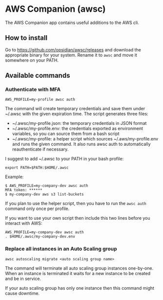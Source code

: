 # AWS Companion (awsc)

The AWS Companion app contains useful additions to the AWS cli.

## How to install

Go to https://github.com/opsidian/awsc/releases and download the appropriate binary for your system.
Rename it to ```awsc``` and move it somewhere on your PATH.

## Available commands

### Authenticate with MFA

```
AWS_PROFILE=my-profile awsc auth
```

The command will create temporary credentials and save them under ~/.awsc with the given expiration time.
The script generates three files:
 - ~/.awsc/my-profile.json: the temporary credentials in JSON format
 - ~/.awsc/my-profile.env: the credentials exported as environment variables, so you can source them from a bash script
 - ~/.awsc/my-profile: a helper script which sources ~/.aws/my-profile.env and runs the given command. It also runs awsc auth to automatically reauthenticate if necessary.

I suggest to add ~/.awsc to your PATH in your bash profile:

```
export PATH=$PATH:$HOME/.awsc
```

Example:
```
$ AWS_PROFILE=my-company-dev awsc auth
MFA token: ******
$ my-company-dev aws s3 list-buckets
```

If you plan to use the helper script, then you have to run the ```awsc auth``` command only once per profile.

If you want to use your own script then include this two lines before you interact with AWS:

```
AWS_PROFILE=my-company-dev awsc auth
. $HOME/.awsc/my-company-dev.env
```

### Replace all instances in an Auto Scaling group

```
awsc autoscaling migrate <auto scaling group name>
```

The command will terminate all auto scaling group instances one-by-one. When an instance is terminated it waits for a new instance to be created and be in service.

If your auto scaling group has only one instance then this command might cause downtime.

